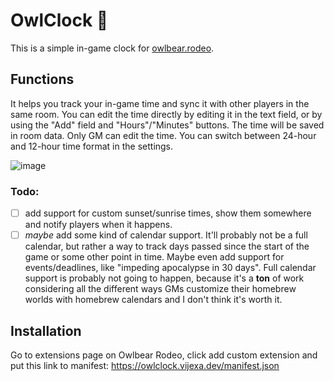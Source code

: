 # OwlClock 🦉

This is a simple in-game clock for [owlbear.rodeo](https://owlbear.rodeo). 

## Functions

It helps you track your in-game time and sync it with other players in the same room. You can edit the time directly by editing it in the text field, or by using the "Add" field and "Hours"/"Minutes" buttons. The time will be saved in room data. Only GM can edit the time. You can switch between 24-hour and 12-hour time format in the settings.

![image](https://github.com/vijexa/owlclock/assets/19194722/14734699-3e6a-4c49-b4b0-d55c98a9d01e)

### Todo:

- [ ] add support for custom sunset/sunrise times, show them somewhere and notify players when it happens.
- [ ] <em>maybe</em> add some kind of calendar support. It'll probably not be a full calendar, but rather a way to track days passed since the start of the game or some other point in time. Maybe even add support for events/deadlines, like "impeding apocalypse in 30 days". Full calendar support is probably not going to happen, because it's a **ton** of work considering all the different ways GMs customize their homebrew worlds with homebrew calendars and I don't think it's worth it.

## Installation 

Go to extensions page on Owlbear Rodeo, click add custom extension and put this link to manifest:
https://owlclock.vijexa.dev/manifest.json
